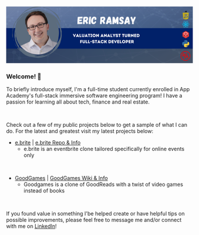 ![Header](https://github.com/eramsay20/eramsay20/blob/main/ReadMe_Banner.png?raw=true)


### Welcome! 👋

<!-- Actual text -->
To briefly introduce myself, I'm a full-time student currently enrolled in App Academy's full-stack immersive software engineering program! I have a passion for learning all about tech, finance and real estate. 

&nbsp;&nbsp;&nbsp;&nbsp;&nbsp;&nbsp;&nbsp;&nbsp;&nbsp;&nbsp;

Check out a few of my public projects below to get a sample of what I can do. For the latest and greatest visit my latest projects below: 

- [e.brite](https://ebrite-app.herokuapp.com/) | [e.brite Repo & Info](https://github.com/eramsay20/ebrite/)
   - e.brite is an eventbrite clone tailored specifically for online events only
   
&nbsp;&nbsp;&nbsp;&nbsp;&nbsp;&nbsp;&nbsp;&nbsp;&nbsp;&nbsp;

- [GoodGames](https://goodgames-appacademy.herokuapp.com/) | [GoodGames Wiki & Info](https://github.com/cubOlson/GoodGames/wiki)
  - Goodgames is a clone of GoodReads with a twist of video games instead of books

&nbsp;&nbsp;&nbsp;&nbsp;&nbsp;&nbsp;&nbsp;&nbsp;&nbsp;&nbsp;

If you found value in something I'be helped create or have helpful tips on possible improvements, please feel free to message me and/or connect with me on [LinkedIn](https://www.linkedin.com/in/ericramsay/)!

<!--
**eramsay20/eramsay20** is a ✨ _special_ ✨ repository because its `README.md` (this file) appears on your GitHub profile.

Here are some ideas to get you started:

- 🔭 I’m currently working on ...
- 🌱 I’m currently learning ...
- 👯 I’m looking to collaborate on ...
- 🤔 I’m looking for help with ...
- 💬 Ask me about ...
- 📫 How to reach me: ...
- 😄 Pronouns: ...
- ⚡ Fun fact: ...
-->
